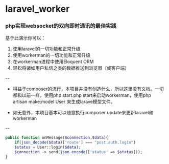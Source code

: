 # laravel_worker

### php实现websocket的双向即时通讯的最佳实践

基于此演示你可以：

1. 使用laravel的一切功能和正常升级
2. 使用workerman的一切功能和正常升级
3. 在workerman进程中使用Eloquent ORM
4. 轻松将诸如用户私信之类的数据推送到浏览器（或客户端）

--

 - 得益于composer的流行，本项目并没有创造什么，所以这里没有文档。一切都和以前一样，使用php start.php start来启动workerman，使用php artisan make:model User 来生成larave模型文件。

 - 如无意外，本项目基本可以随意执行composer update来更新laravel和workerman

--

```php
public function onMessage($connection,$data){
    if(json_decode($data)['route'] === "post.auth.login")
    $status = User::login($data);
    $connection -> send(json_encode(['status' => $status]));
}
```
